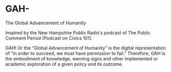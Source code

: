 # GAH-
The Global Advancement of Humanity

Inspired by the New Hampshire Public Radio's podcast of The Public Comment Period (Podcast on Civics 101). 

GAH! Or the “Global Advancement of Humanity” is the digital representation of “in order to succeed, we must have permission to fail.” Therefore, GAH is the embodiment of knowledge, warning signs and other implemented or academic exploration of a given policy and its outcome.  

